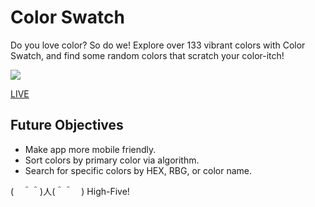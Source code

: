 # Color Swatch
Do you love color?  So do we!  Explore over 133 vibrant colors with Color Swatch, and find some random colors that scratch your color-itch!

![](https://media3.giphy.com/media/sy9qzjyPzfi9NpkU3o/giphy.gif?cid=790b7611db5e09a6b41c2b1c8b8693d4e2313f0e8b5c2253&rid=giphy.gif)

[LIVE](https://kw-color-swatch.herokuapp.com/)

## Future Objectives
* Make app more mobile friendly.
* Sort colors by primary color via algorithm.
* Search for specific colors by HEX, RBG, or color name.

(　＾＾)人(＾＾　) 
High-Five!
